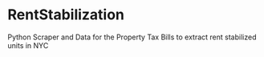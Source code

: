 # RentStabilization
Python Scraper and Data for the Property Tax Bills to extract rent stabilized units in NYC
